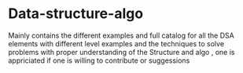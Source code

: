 # Data-structure-algo
Mainly contains the different examples and full catalog for all the DSA elements with different level examples and the techniques to solve problems with proper understanding of the Structure and algo , one is appriciated if one is willing to contribute or suggessions
